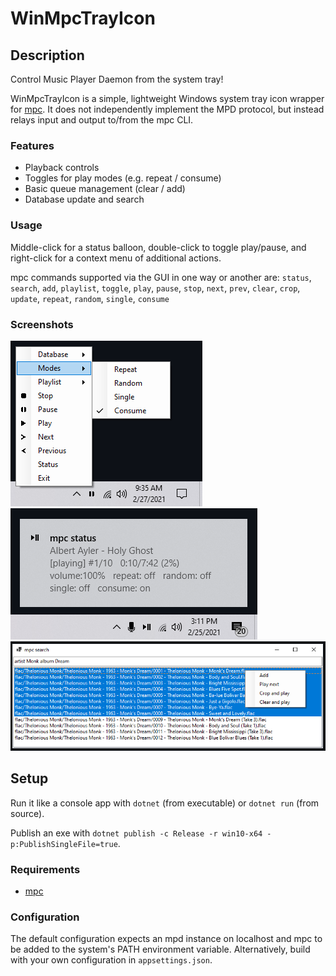 # WinMpcTrayIcon

## Description
Control Music Player Daemon from the system tray!

WinMpcTrayIcon is a simple, lightweight Windows system tray icon wrapper for [mpc](https://musicpd.org/doc/mpc/html/). It does not independently implement the MPD protocol, but instead relays input and output to/from the mpc CLI.

### Features

* Playback controls
* Toggles for play modes (e.g. repeat / consume)
* Basic queue management (clear / add)
* Database update and search

### Usage

Middle-click for a status balloon, double-click to toggle play/pause, and right-click for a context menu of additional actions. 

mpc commands supported via the GUI in one way or another are:
`status`, `search`, `add`, `playlist`, `toggle`, `play`, `pause`, `stop`, `next`, `prev`, `clear`, `crop`, `update`, `repeat`, `random`, `single`, `consume`

### Screenshots
![Context menu](https://github.com/clkmsc/WinMpcTrayIcon/blob/master/images/2.png?raw=true)
![Status tooltip](https://github.com/clkmsc/WinMpcTrayIcon/blob/master/images/1.png?raw=true)
![Search](https://github.com/clkmsc/WinMpcTrayIcon/blob/master/images/3.png?raw=true)

## Setup

Run it like a console app with `dotnet` (from executable) or `dotnet run` (from source).

Publish an exe with `dotnet publish -c Release -r win10-x64 -p:PublishSingleFile=true`.

### Requirements

* [mpc](https://www.musicpd.org/download/mpc/0/)

### Configuration

The default configuration expects an mpd instance on localhost and mpc to be added to the system's PATH environment variable. Alternatively, build with your own configuration in `appsettings.json`.
